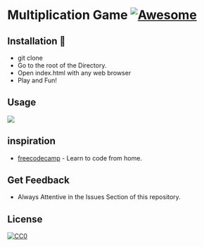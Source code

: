 # Multiplication Game [![Awesome](https://cdn.rawgit.com/sindresorhus/awesome/d7305f38d29fed78fa85652e3a63e154dd8e8829/media/badge.svg)]()

## Installation 🔧

- git clone
- Go to the root of the Directory.
- Open index.html with any web browser
- Play and Fun!

## Usage

![](https://www.dropbox.com/s/pq781tl7kqmvbtr/captured.gif?raw=1)

## inspiration

- [freecodecamp](https://www.freecodecamp.org/news/) - Learn to code from home.

## Get Feedback

- Always Attentive in the Issues Section of this repository.

## License

[![CC0](https://licensebuttons.net/p/zero/1.0/88x31.png)](https://creativecommons.org/publicdomain/zero/1.0/)
